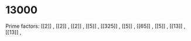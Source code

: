 # 13000

Prime factors: [[2]] , [[2]] , [[2]] , [[5]] , [[325]] , [[5]] , [[65]] , [[5]] , [[13]] , [[13]] , 